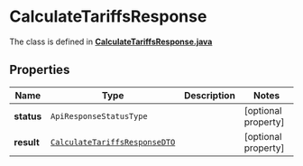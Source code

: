 

# CalculateTariffsResponse

The class is defined in **[CalculateTariffsResponse.java](../../src/main/java/org/openapitools/model/CalculateTariffsResponse.java)**

## Properties

Name | Type | Description | Notes
------------ | ------------- | ------------- | -------------
**status** | `ApiResponseStatusType` |  |  [optional property]
**result** | [`CalculateTariffsResponseDTO`](CalculateTariffsResponseDTO.md) |  |  [optional property]




